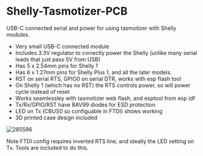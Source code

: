 # Shelly-Tasmotizer-PCB

USB-C connected serial and power for using tasmotizer with Shelly modules.

- Very small USB-C connected module
- Includes 3.3V regulator to correctly power the Shelly (unlike many serial leads that just pass 5V from USB)
- Has 5 x 2.54mm pins for Shelly 1
- Has 6 x 1.27mm pins for Shelly Plus 1, and all the later models.
- RST on serial RTS, GPIO0 on serial DTR, works with esp flash tool
- On Shelly 1 (which has no RST) the RTS controls power, so will power cycle instead of reset
- Works seamlessley with tasmotizer web flash, and esptool from esp idf
- Tx/Rx/GPIO/RST have BAV99 diodes for ESD protection
- LED on Tx (CBUS0 so configuable in FTDI) shows working
- 3D printed case design included

![285596](https://user-images.githubusercontent.com/996983/210557901-069e82fe-5a57-41cc-9394-5fe4b870d8c3.jpg)

Note FTDI config requires inverted RTS line, and ideally the LED setting on Tx. Tools are included to do this.
